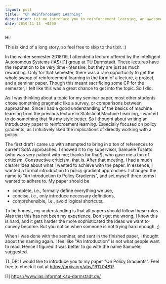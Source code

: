 ```yaml
---
layout: post
title:  "On Reinforcement Learning"
description: Let me introduce you to reinforcement learning, an awesome area of machine learning.
date: 2019-11-13  +0200
---
```


Hi!

This is kind of a long story, so feel free to skip to the tl;dr. :)

In the winter semester 2018/19, I attended a lecture offered by the Intelligent Autonomous Systems (IAS) [1] group at TU Darmstadt. 
These lectures have the reputation to be very time-intensive, but they are just as much rewarding.
Only for that semester, there was a rare opportunity to get the whole swoop of reinforcement learning in the form of a lecture, a project, and a seminar paper.
Though this meant sacrificing some CP for the semester, I felt like this was a great chance to get into the topic.
So I did.

As I was thinking about a topic for my seminar paper, most other students chose something pragmatic like a survey, or comparisons between approaches.
Since I had a good understanding of the basics of machine learning from the previous lecture in Statistical Machine Learning, I wanted to do something that fits my style better.
So I thought about writing an introductory paper to reinforcement learning.
Especially focused on policy gradients, as I intuitively liked the implications of directly working with a policy.

The first draft I came up with attempted to bring in a ton of references to current SotA approaches.
I showed it to my supervisor, Samuele Tosatto (who was very patient with me; thanks for that!), who gave me a ton of criticism. 
Constructive criticism, that is.
After that meeting, I had a much clearer idea about what I wanted to achieve with the paper.
In essence, I wanted a formal introduction to policy gradient approaches. 
I changed the name to "An Introduction to Policy Gradients", and set myself three terms I wanted to adhere to.
My paper should be

* complete, i.e., formally define everything we use,
* concise, i.e., only introduce necessary definitions,
* comprehensible, i.e., avoid logical shortcuts.

To be honest, my understanding is that all papers should follow these rules.
Alas that this has not been my experience.
Don't get me wrong, I know this is hard, and it gets harder the more sophisticated the ideas we want to convey become.
But you notice when someone is not trying hard enough. ;)

When I was done with the seminar, and sent in the finished paper, I thought about the naming again.
I feel like "An Introduction" is not what people want to read.
Hence I figured it was better to go with the name Samuele suggested.

TL;DR: 
I would like to introduce you to my paper "On Policy Gradients". 
Feel free to check it out at https://arxiv.org/abs/1911.04817.

[1] https://www.ias.informatik.tu-darmstadt.de/
